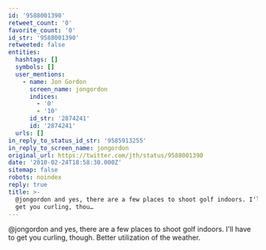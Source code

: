 ```yaml
---
id: '9588001390'
retweet_count: '0'
favorite_count: '0'
id_str: '9588001390'
retweeted: false
entities:
  hashtags: []
  symbols: []
  user_mentions:
    - name: Jon Gordon
      screen_name: jongordon
      indices:
        - '0'
        - '10'
      id_str: '2874241'
      id: '2874241'
  urls: []
in_reply_to_status_id_str: '9585913255'
in_reply_to_screen_name: jongordon
original_url: https://twitter.com/jth/status/9588001390
date: '2010-02-24T18:58:30.000Z'
sitemap: false
robots: noindex
reply: true
title: >-
  @jongordon and yes, there are a few places to shoot golf indoors. I'll have to
  get you curling, thou…
---
```


@jongordon and yes, there are a few places to shoot golf indoors. I'll have to get you curling, though. Better utilization of the weather.